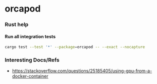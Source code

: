 # orcapod

### Rust help

#### Run all integration tests

```bash
cargo test --test '*' --package=orcapod -- --exact --nocapture
```

### Interesting Docs/Refs

- https://stackoverflow.com/questions/25185405/using-gpu-from-a-docker-container